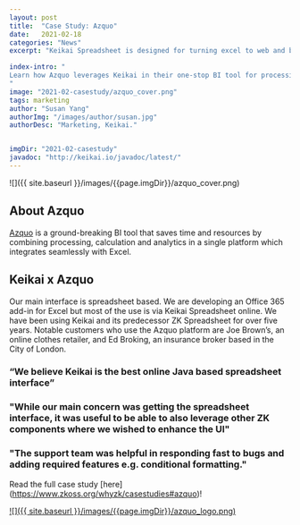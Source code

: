 ```yaml
---
layout: post
title:  "Case Study: Azquo"
date:   2021-02-18
categories: "News"
excerpt: "Keikai Spreadsheet is designed for turning excel to web and building spreadsheet applications. This article shares Azquo's case study."

index-intro: "
Learn how Azquo leverages Keikai in their one-stop BI tool for processing, calculation and analytics.
"
image: "2021-02-casestudy/azquo_cover.png"
tags: marketing
author: "Susan Yang"
authorImg: "/images/author/susan.jpg"
authorDesc: "Marketing, Keikai."


imgDir: "2021-02-casestudy"
javadoc: "http://keikai.io/javadoc/latest/"
---
```

<!--
images come from https://drive.google.com/open?id=17EEz_BuTVsTSeAA3a8AakyMspVSd_OEb made with draw.io
goal： Keikai can help you build a spreadsheet-based app
-->

![]({{ site.baseurl }}/images/{{page.imgDir}}/azquo_cover.png)

## About Azquo

<a href="https://www.azquo.com/" target="_blank">Azquo</a> is a ground-breaking BI tool that saves time and resources by combining processing, calculation and analytics in a single platform which integrates seamlessly with Excel.

## Keikai x Azquo

Our main interface is spreadsheet based. We are developing an Office 365 add-in for Excel but most of the use is via Keikai Spreadsheet online. We have been using Keikai and its predecessor ZK Spreadsheet for over five years. Notable customers who use the Azquo platform are Joe Brown’s, an online clothes retailer, and Ed Broking, an insurance broker based in the City of London.



### “We believe Keikai is the best online Java based spreadsheet interface”

### "While our main concern was getting the spreadsheet interface, it was useful to be able to also leverage other ZK components where we wished to enhance the UI"

### "The support team was helpful in responding fast to bugs and adding required features e.g. conditional formatting."


Read the full case study [here] (https://www.zkoss.org/whyzk/casestudies#azquo)!




[![]({{ site.baseurl }}/images/{{page.imgDir}}/azquo_logo.png)](https://www.zkoss.org/whyzk/casestudies#azquo)



[jekyll]:      http://jekyllrb.com
[jekyll-gh]:   https://github.com/jekyll/jekyll
[jekyll-help]: https://github.com/jekyll/jekyll-help
